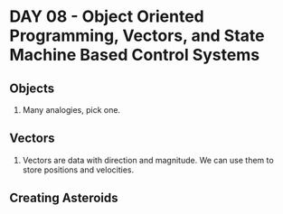 # DAY 08 - Object Oriented Programming, Vectors, and State Machine Based Control Systems

## Objects

1. Many analogies, pick one.

## Vectors

1. Vectors are data with direction and magnitude. We can use them to store positions and velocities.

## Creating Asteroids

